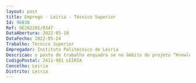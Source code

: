 ```yaml
--- 
layout: post
title: Emprego - Leiria - Técnico Superior
Id: 96830
Ref: OE202205/0347
DataAbertura: 2022-05-10
DataFecho: 2022-05-24
Trabalho: Técnico Superior
Empregador: Instituto Politécnico de Leiria
Descricao: o posto de trabalho enquadra se no âmbito do projeto “Knowledge Circle”, financiado pelo Programa Operacional Competitividade e Internacionalização (Sistema de Incentivos a Ações Coletivas) e liderado pelo Politécnico de Leiria. Respondendo diretamente ao Diretor do Cen tro de Partilha e Valorização do Conhecimento, em articulação com a Coordenadora do pro jeto, o a técnico a superior a contratar terá a responsabilidade de  apoiar a Coordenadora do Projeto na preparação de todas as reuniões de gestão do projeto  apoiar na elaboração dos relatórios e manuais previstos como indicadores de realização do projeto  apoiar na organiza ção e implementação de ações de sensibilização, informação e divulgação das atividades e resultados do projeto.
CodigoPostal: 2411-901 LEIRIA
Concelho: Leiria
Distrito: Leiria
--- 
```

